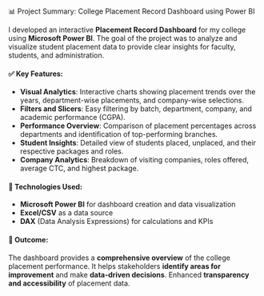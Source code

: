 
 📊 Project Summary: College Placement Record Dashboard using Power BI

I developed an interactive **Placement Record Dashboard** for my college using **Microsoft Power BI**. The goal of the project was to analyze and visualize student placement data to provide clear insights for faculty, students, and administration.

#### ✅ Key Features:

* **Visual Analytics**: Interactive charts showing placement trends over the years, department-wise placements, and company-wise selections.
* **Filters and Slicers**: Easy filtering by batch, department, company, and academic performance (CGPA).
* **Performance Overview**: Comparison of placement percentages across departments and identification of top-performing branches.
* **Student Insights**: Detailed view of students placed, unplaced, and their respective packages and roles.
* **Company Analytics**: Breakdown of visiting companies, roles offered, average CTC, and highest package.

#### 📌 Technologies Used:

* **Microsoft Power BI** for dashboard creation and data visualization
* **Excel/CSV** as a data source
* **DAX** (Data Analysis Expressions) for calculations and KPIs

#### 🎯 Outcome:

 The dashboard provides a **comprehensive overview** of the college placement performance.
  It helps stakeholders **identify areas for improvement** and make **data-driven decisions**.
 Enhanced **transparency and accessibility** of placement data.

